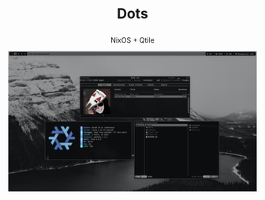 # <p align="center">Dots</p>

<p align="center">NixOS + Qtile</p>

![preview](img/mehs.png?raw=true)
